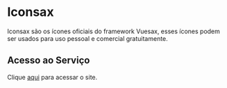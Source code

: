 # Iconsax

Iconsax são os ícones oficiais do framework Vuesax, esses ícones podem ser usados ​​para uso pessoal e comercial gratuitamente.

## Acesso ao Serviço

Clique [aqui](http://iconsax.io) para acessar o site.